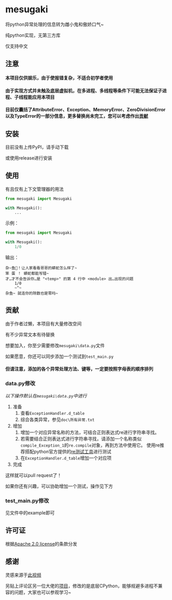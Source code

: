 # mesugaki
将python异常处理的信息转为雌小鬼和傲娇口气\~

纯python实现，无第三方库

仅支持中文
## 注意
#### 本项目仅供娱乐，由于使报错复杂，不适合初学者使用
#### 由于实现方式并未触及底层虚拟机，在多进程、多线程等条件下可能无法保证子进程、子线程能应用本项目
#### 目前仅囊括了AttributeError、Exception、MemoryError、ZeroDivisionError以及TypeError的一部分信息，更多替换尚未完工，您可以考虑作出[贡献](https://github.com/StaryDreamer/mesugaki/blob/main/README.md#%E8%B4%A1%E7%8C%AE)
## 安装
目前没有上传PyPI，请手动下载

或使用release进行安装

## 使用
有且仅有上下文管理器的用法
```python
from mesugaki import Mesugaki

with Mesugaki():
    ...
```
示例：
```python
from mesugaki import Mesugaki

with Mesugaki():
    1/0
```
输出：
~~~
杂~鱼🧡！让人家看看哥哥的蟒蛇怎么样了~
笨 蛋 ！ 蟒蛇都能写错~
才…才不会告诉你…是 "<temp>" 的第 4 行中 <module> 出…出现的问题
    1/0
    ~^~
杂鱼~ 就连你的除数也是零吗~
~~~

## 贡献
由于作者过懒，本项目有大量修改空间

有不少异常文本有待替换

想要加入，你至少需要修改`mesugaki\data.py`文件

如果愿意，你还可以同步添加一个测试到`test_main.py`

#### 但请注意，添加的各个异常处理方法、键等，一定要按照字母表的顺序排列

### data.py修改

*以下操作默认在`mesugaki\data.py`中进行*

1. 准备
   1. 查看`ExceptionHandler.d_table`
   2. 综合各类异常，参见`doc\所有异常.txt`
2. 增加
   1. 增加一个对应异常名称的方法，可结合正则表达式re进行字符串寻找。
   2. 若需要结合正则表达式进行字符串寻找，请添加一个名称类似`compile_Exception_1`的`re.compile`对象，再到方法中使用它。
      使用re推荐搭配python官方提供的[re测试工具](https://github.com/python/cpython/tree/3.11/Tools/demo/redemo.py)进行测试
   3. 在`ExceptionHandler.d_table`增加一个对应项
3. 完成

这样就可以pull request了！

如果你还有兴趣，可以协助增加一个测试，操作见下方

### test_main.py修改

见文件中的example即可

## 许可证

根据[Apache 2.0 license](https://github.com/gaogaotiantian/viztracer/blob/master/LICENSE)的条款分发

## 感谢
灵感来源于[此视频](https://www.bilibili.com/video/BV1gC4y1P7t3)

另贴上评论区另一位大佬的[项目](https://github.com/Flotiarenor/Python-3.10.13)，修改的是底层CPython，能够规避多进程不兼容的问题，大家也可以参观学习~
